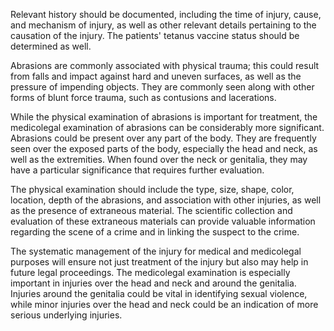 Relevant history should be documented, including the time of injury, cause, and mechanism of injury, as well as other relevant details pertaining to the causation of the injury. The patients' tetanus vaccine status should be determined as well.

Abrasions are commonly associated with physical trauma; this could result from falls and impact against hard and uneven surfaces, as well as the pressure of impending objects. They are commonly seen along with other forms of blunt force trauma, such as contusions and lacerations.

While the physical examination of abrasions is important for treatment, the medicolegal examination of abrasions can be considerably more significant. Abrasions could be present over any part of the body. They are frequently seen over the exposed parts of the body, especially the head and neck, as well as the extremities. When found over the neck or genitalia, they may have a particular significance that requires further evaluation.

The physical examination should include the type, size, shape, color, location, depth of the abrasions, and association with other injuries, as well as the presence of extraneous material. The scientific collection and evaluation of these extraneous materials can provide valuable information regarding the scene of a crime and in linking the suspect to the crime.

The systematic management of the injury for medical and medicolegal purposes will ensure not just treatment of the injury but also may help in future legal proceedings. The medicolegal examination is especially important in injuries over the head and neck and around the genitalia. Injuries around the genitalia could be vital in identifying sexual violence, while minor injuries over the head and neck could be an indication of more serious underlying injuries.
